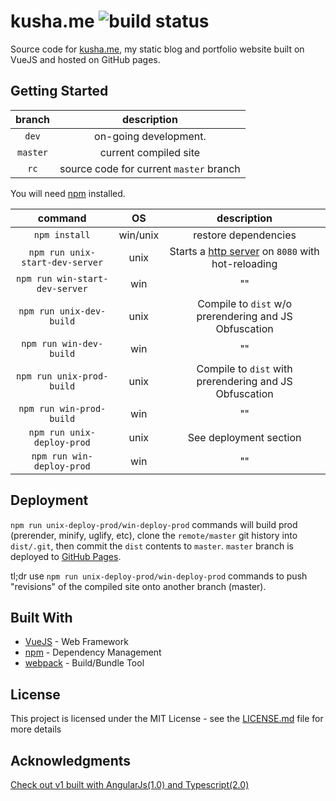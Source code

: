 # kusha.me ![build status](https://travis-ci.org/kushagharahi/kushagharahi.github.io.svg?branch=dev)

Source code for [kusha.me](https://kusha.me), my static blog and portfolio website built on VueJS and hosted on GitHub pages. 

## Getting Started 
| branch    | description
|:---------:|:----------------------------------------:|
| `dev`     | on-going development.                    |
| `master`  | current compiled site                    |
| `rc`      | source code for current `master` branch  |

You will need [npm](https://www.npmjs.com/) installed. 

command                         | OS       | description
:------------------------------:|:--------:|:------------------------------------------------------------------------------------------------------:|
`npm install`                   | win/unix | restore dependencies
`npm run unix-start-dev-server` | unix     | Starts a [http server](https://github.com/webpack/webpack-dev-server) on `8080` with hot-reloading 
`npm run win-start-dev-server`  | win      | ""
`npm run unix-dev-build`        | unix     | Compile to `dist` w/o prerendering and JS Obfuscation
`npm run win-dev-build`         | win      | ""
`npm run unix-prod-build`       | unix     | Compile to `dist` with prerendering and JS Obfuscation
`npm run win-prod-build`        | win      | ""
`npm run unix-deploy-prod`      | unix     | See deployment section
`npm run win-deploy-prod`       | win      | ""

## Deployment

`npm run unix-deploy-prod/win-deploy-prod` commands will build prod (prerender, minify, uglify, etc), clone the `remote/master` git history into `dist/.git`, then commit the `dist` contents to `master`. `master` branch is deployed to [GitHub Pages](https://pages.github.com/).

tl;dr use `npm run unix-deploy-prod/win-deploy-prod` commands to push "revisions" of the compiled site onto another branch (master).

## Built With

* [VueJS](https://vuejs.org/) - Web Framework
* [npm](https://www.npmjs.com/) - Dependency Management
* [webpack](https://webpack.js.org/) - Build/Bundle Tool

## License

This project is licensed under the MIT License - see the [LICENSE.md](LICENSE.md) file for more details

## Acknowledgments

[Check out v1 built with AngularJs(1.0) and Typescript(2.0)](https://github.com/kushagharahi/kushagharahi.github.io/tree/AngularTS)
